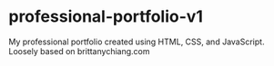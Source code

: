 # professional-portfolio-v1
My professional portfolio created using HTML, CSS, and JavaScript. Loosely based on brittanychiang.com
